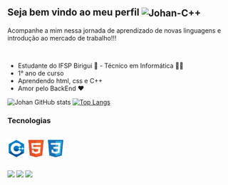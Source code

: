 ## Seja bem vindo ao meu perfil <img align="center" alt="Johan-C++" height="40" width="40" src="https://images.emojiterra.com/google/noto-emoji/animated-emoji/1f44b.gif">
Acompanhe a mim nessa jornada de aprendizado de novas linguagens e introdução ao mercado de trabalho!!!

<br>

- Estudante do IFSP Birigui 📖 - Técnico em Informática 👨‍💻
- 1° ano de curso
- Aprendendo html, css e C++
- Amor pelo BackEnd ❤️

![Johan GitHub stats](https://github-readme-stats.vercel.app/api?username=Johanoliveira&show_icons=true&theme=radical)
[![Top Langs](https://github-readme-stats.vercel.app/api/top-langs/?username=Johanoliveira)](https://github.com/anuraghazra/github-readme-stats)

### Tecnologias

<div style="display: inline_block"><br>
  <img align="center" alt="Johan-C++" height="40" width="40" src="https://github.com/octavio-oi/Language-Logo-List/blob/main/background%20transparent/small/C%2B%2B.png">
  <img align="center" alt="Johan-C++" height="40" width="40" src="https://raw.githubusercontent.com/devicons/devicon/master/icons/html5/html5-original.svg">
  <img align="center" alt="Johan-C++" height="40" width="40" src="https://raw.githubusercontent.com/devicons/devicon/master/icons/css3/css3-original.svg">
</div>

##

<div> 
  <a href="https://instagram.com/johan.maia" target="_blank"><img src="https://img.shields.io/badge/-Instagram-%23E4405F?style=for-the-badge&logo=instagram&logoColor=white" target="_blank"></a> 
  <a href = "mailto:johanoliveirabta@gmail.com"><img src="https://img.shields.io/badge/-Gmail-%23333?style=for-the-badge&logo=gmail&logoColor=white" target="_blank"></a>
  <a href="www.linkedin.com/in/johan-oliveira-8749b730a" target="_blank"><img src="https://img.shields.io/badge/-LinkedIn-%230077B5?style=for-the-badge&logo=linkedin&logoColor=white" target="_blank"></a> 
  
</div>
